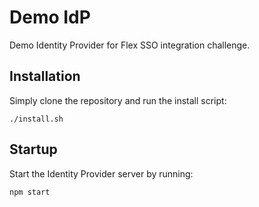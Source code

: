 # Demo IdP

Demo Identity Provider for Flex SSO integration challenge.

## Installation

Simply clone the repository and run the install script:

```
./install.sh
```

## Startup

Start the Identity Provider server by running:

```
npm start
```